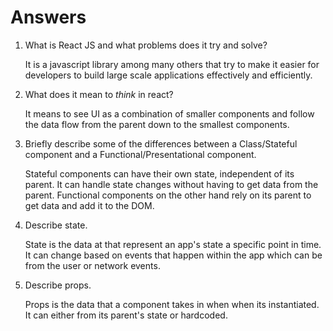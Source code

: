 # Answers

1.  What is React JS and what problems does it try and solve?

    It is a javascript library among many others that try to make it easier for developers to build
    large scale applications effectively and efficiently.

1.  What does it mean to _think_ in react?

    It means to see UI as a combination of smaller components and 
    follow the data flow from the parent down to the smallest components.

1.  Briefly describe some of the differences between a Class/Stateful component and a Functional/Presentational component.

    Stateful components can have their own state, independent of its parent. It can handle state changes without having to 
    get data from the parent. Functional components on the other hand rely on its parent to get data and add it to the DOM.

1.  Describe state.

    State is the data at that represent an app's state a specific point in time. It can change based on events that happen
    within the app which can be from the user or network events.

1.  Describe props.

    Props is the data that a component takes in when when its instantiated. It can either from its parent's state or
    hardcoded.
